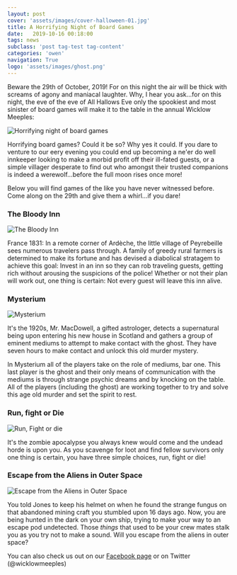 ```yaml
---
layout: post
cover: 'assets/images/cover-halloween-01.jpg'
title: A Horrifying Night of Board Games
date:   2019-10-16 00:18:00
tags: news
subclass: 'post tag-test tag-content'
categories: 'owen'
navigation: True
logo: 'assets/images/ghost.png'
---
```


Beware the 29th of October, 2019! For on this night the air will be thick with screams of agony and maniacal laughter. Why, I hear you ask...for on this night, the eve of the eve of All Hallows Eve only the spookiest and most sinister of board games will make it to the table in the annual Wicklow Meeples:

![Horrifying night of board games](http://www.wicklowmeeples.com/assets/images/horrifying.png)

Horrifying board games? Could it be so? Why yes it could. If you dare to venture to our eery evening you could end up becoming a ne'er do well innkeeper looking to make a morbid profit off their ill-fated guests, or a simple villager desperate to find out who amongst their trusted companions is indeed a werewolf...before the full moon rises once more!

Below you will find games of the like you have never witnessed before. Come along on the 29th and give them a whirl...if you dare!

### The Bloody Inn
![The Bloody Inn](http://www.wicklowmeeples.com/assets/images/bloodyinn.jpg)

France 1831: In a remote corner of Ardèche, the little village of Peyrebeille sees numerous travelers pass through. A family of greedy rural farmers is determined to make its fortune and has devised a diabolical stratagem to achieve this goal: Invest in an inn so they can rob traveling guests, getting rich without arousing the suspicions of the police! Whether or not their plan will work out, one thing is certain: Not every guest will leave this inn alive.

### Mysterium
![Mysterium](http://www.wicklowmeeples.com/assets/images/mysterium.jpg)

It's the 1920s, Mr. MacDowell, a gifted astrologer, detects a supernatural being upon entering his new house in Scotland and  gathers a group of eminent mediums to attempt to make contact with the ghost. They have seven hours to make contact and unlock this old murder mystery.

In Mysterium all of the players take on the role of mediums, bar one. This last player is the ghost and their only means of communication with the mediums is through strange psychic dreams and by knocking on the table. All of the players (including the ghost) are working together to try and solve this age old murder and set the spirit to rest.

### Run, fight or Die
![Run, Fight or die](http://www.wicklowmeeples.com/assets/images/runfightordie.jpg)

It's the zombie apocalypse you always knew would come and the undead horde is upon you. As you scavenge for loot and find fellow survivors only one thing is certain, you have three simple choices, run, fight or die!

### Escape from the Aliens in Outer Space
![Escape from the Aliens in Outer Space](http://www.wicklowmeeples.com/assets/images/escapealiens.jpg)

You told Jones to keep his helmet on when he found the strange fungus on that abandoned mining craft you stumbled upon 16 days ago. Now, you are being hunted in the dark on your own ship, trying to make your way to an escape pod undetected. Those _things_ that used to be your crew mates stalk you as you try not to make a sound. Will you escape from the aliens in outer space?

You can also check us out on our [Facebook page](http://facebook.com/wicklowmeeples) or on Twitter (@wicklowmeeples)

